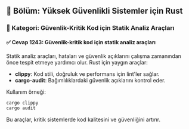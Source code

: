 ## 📘 Bölüm: Yüksek Güvenlikli Sistemler için Rust
### 🔹 Kategori: Güvenlik-Kritik Kod için Statik Analiz Araçları
#### ✅ Cevap 1243: Güvenlik-kritik kod için statik analiz araçları

Statik analiz araçları, hataları ve güvenlik açıklarını çalışma zamanından önce tespit etmeye yardımcı olur. Rust için yaygın araçlar:

- **clippy**: Kod stili, doğruluk ve performans için lint'ler sağlar.
- **cargo-audit**: Bağımlılıklardaki güvenlik açıklarını kontrol eder.

Kullanım örneği:
```sh
cargo clippy
cargo audit
```

Bu araçlar, kritik sistemlerde kod kalitesini ve güvenliğini artırır.
